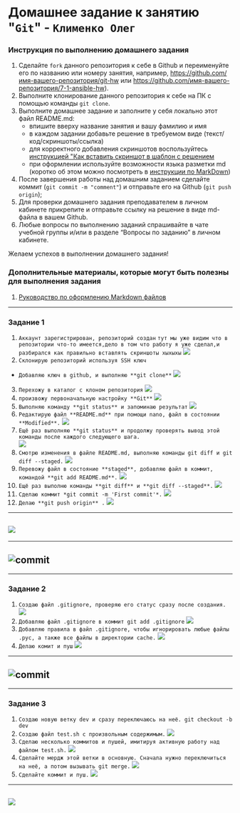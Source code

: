 # Домашнее задание к занятию "`Git`" - `Клименко Олег`


### Инструкция по выполнению домашнего задания

   1. Сделайте `fork` данного репозитория к себе в Github и переименуйте его по названию или номеру занятия, например, https://github.com/имя-вашего-репозитория/git-hw или  https://github.com/имя-вашего-репозитория/7-1-ansible-hw).
   2. Выполните клонирование данного репозитория к себе на ПК с помощью команды `git clone`.
   3. Выполните домашнее задание и заполните у себя локально этот файл README.md:
      - впишите вверху название занятия и вашу фамилию и имя
      - в каждом задании добавьте решение в требуемом виде (текст/код/скриншоты/ссылка)
      - для корректного добавления скриншотов воспользуйтесь [инструкцией "Как вставить скриншот в шаблон с решением](https://github.com/netology-code/sys-pattern-homework/blob/main/screen-instruction.md)
      - при оформлении используйте возможности языка разметки md (коротко об этом можно посмотреть в [инструкции  по MarkDown](https://github.com/netology-code/sys-pattern-homework/blob/main/md-instruction.md))
   4. После завершения работы над домашним заданием сделайте коммит (`git commit -m "comment"`) и отправьте его на Github (`git push origin`);
   5. Для проверки домашнего задания преподавателем в личном кабинете прикрепите и отправьте ссылку на решение в виде md-файла в вашем Github.
   6. Любые вопросы по выполнению заданий спрашивайте в чате учебной группы и/или в разделе “Вопросы по заданию” в личном кабинете.
   
Желаем успехов в выполнении домашнего задания!
   
### Дополнительные материалы, которые могут быть полезны для выполнения задания

1. [Руководство по оформлению Markdown файлов](https://gist.github.com/Jekins/2bf2d0638163f1294637#Code)

---

### Задание 1


1. `Аккаунт зарегистрирован, репозиторий создан` `тут мы уже видим что в репозитории что-то имеется,дело в том что работу я уже сделал,и разбирался как правильно вставлять скриншоты хыхыхы`
![](https://cdn.discordapp.com/attachments/1217104862043570196/1224625079061712906/image.png?ex=661e2bfb&is=660bb6fb&hm=55778dc683c0b31ba2f8bc467b2d831e0cce4e38f722a02575693994ce0a575a&)
2. `Склонирую репозиторий используя SSH ключ`
*  `Добавляю ключ в github, и выполняю **git clone**`
![](https://cdn.discordapp.com/attachments/1217104862043570196/1224363492149301379/image.png?ex=661d385c&is=660ac35c&hm=7ea311358be49250ba2c04c81f55b0e4c28c90018a6a36655dc31620c05b6f51&)
3. `Перехожу в каталог с клоном репозитория`
![](https://cdn.discordapp.com/attachments/1217104862043570196/1224363640476401837/image.png?ex=661d387f&is=660ac37f&hm=56410752b5ba8438bdff9828ad87af85f9d545cf5f295dd137889ba58ae4eb64&)
4. `произвожу первоначальную настройку **Git**`
![](https://cdn.discordapp.com/attachments/1217104862043570196/1224363943020068935/image.png?ex=661d38c7&is=660ac3c7&hm=c70f85bc1e2e2c8e7c1bfdae3d722d9f95c346ced19c98833b4920e41a255c21&)
5. `Выполняю команду **git status** и запоминаю результат`
![](https://cdn.discordapp.com/attachments/1217104862043570196/1224364070782767244/image.png?ex=661d38e6&is=660ac3e6&hm=6d3439951af45b63785e469d04ccda1a8a156415ce9b47686505e3a55c0f5665&)
6. `Редактирую файл **README.md** при помощи nano, файл в состоянии **Modified**.`
![](https://cdn.discordapp.com/attachments/1217104862043570196/1224364329298690170/image.png?ex=661d3923&is=660ac423&hm=e7a03b19235e87e5e389c0e9c374500b3f8cb21f3d8fb38c19d401346470c103&)
7. `Ещё раз выполняю **git status** и продолжу проверять вывод этой команды после каждого следующего шага.`      
![](https://cdn.discordapp.com/attachments/1217104862043570196/1224364429978636298/image.png?ex=661d393b&is=660ac43b&hm=c7bcad5f992a6ce5da289688209549932350b9735c044a9f8c71f5de25529f25&)
8. `Смотрю изменения в файле README.md, выполняю команды git diff и git diff --staged.`
![](https://cdn.discordapp.com/attachments/1217104862043570196/1224364591006355577/image.png?ex=661d3962&is=660ac462&hm=c584485debe235906112c712e1f405b516c2745d62d5e09c141753018c20d7fb&)
9. `Перевожу файл в состояние **staged**, добавляю файл в коммит, командой **git add README.md**.`
![](https://cdn.discordapp.com/attachments/1217104862043570196/1224364777409871903/image.png?ex=661d398e&is=660ac48e&hm=00c007244f84efe4ed31936b0047b2f8b6d20a50757547646a78b1f19d8876b4&)
10. `Ещё раз выполню команды **git diff** и **git diff --staged**.`
![](https://cdn.discordapp.com/attachments/1217104862043570196/1224364948277170216/image.png?ex=661d39b7&is=660ac4b7&hm=065108255724e2e33100c89fcfe64e287d3fbcd61f9643d9ab6b27643e64032c&)   
11. `Сделаю коммит *git commit -m 'First commit'*.`
![](https://cdn.discordapp.com/attachments/1217104862043570196/1224365147032916119/image.png?ex=661d39e6&is=660ac4e6&hm=8a2cb490ce14d1666defacbfe0c576ed8a915c8e04d1d2a98664c645a6bb9b19&)
12. `Делаю **git push origin** .`
![](https://cdn.discordapp.com/attachments/1217104862043570196/1224365544644546571/image.png?ex=661d3a45&is=660ac545&hm=c203a45ef13ec3eca4e045fa79dc2ee4b743b1e4c3fe66f0bc19aa4b08bc96c7&)
---
![](https://cdn.discordapp.com/attachments/1217104862043570196/1224629685191970836/image.png?ex=661e3045&is=660bbb45&hm=d7e78418df13d61ddb728d6ec18932722d8f0bdc97e5f5f66298ae7698969a4e&)
---

---
![commit](https://github.com/Godigroman/8.01/commit/b11849804927bf45ee496fdf26a375e32b48369b)
---
---

### Задание 2


1. `Создаю файл .gitignore, проверяю его статус сразу после создания.`
   ![](https://cdn.discordapp.com/attachments/1217104862043570196/1224365796315238430/image.png?ex=661d3a81&is=660ac581&hm=a71c4759c00f33c3a19a78584949c7200892cc2ac726ada05294ec617827967a&)
2. `Добавляю файл .gitignore в коммит git add .gitignore`
   ![](https://cdn.discordapp.com/attachments/1217104862043570196/1224365973075792043/image.png?ex=661d3aab&is=660ac5ab&hm=0397a324b7279983073af3288c17f28784d2e8fea7ba3840ef4139f7cb417ef2&)
3. `Добавляю правила в файл .gitignore, чтобы игнорировать любые файлы .pyc, а также все файлы в директории cache.`
   ![](https://cdn.discordapp.com/attachments/1217104862043570196/1224366252550525061/image.png?ex=661d3aee&is=660ac5ee&hm=8f730c0ad141f603d9948a77fde68eb25d0c21d1b29810f3ced0b8251dabc4e9&)
4. `Делаю комит и пуш`
   ![](https://cdn.discordapp.com/attachments/1217104862043570196/1224366563474542743/image.png?ex=661d3b38&is=660ac638&hm=668d22c1eaeaad84750f1244bef943b6d77882a556d7a6df09a337de05d3305c&)
 
---
![commit](https://github.com/Godigroman/8.01/commit/cfb6ee39e0bda1392aeef0baf3fc1c2b5b448ccf)
---

---

### Задание 3


1. `Создаю новую ветку dev и сразу переключаюсь на неё. git checkout -b dev`
2. `Создаю файл test.sh с произвольным содержимым.`
   ![](https://cdn.discordapp.com/attachments/1217104862043570196/1224366867133628476/image.png?ex=661d3b80&is=660ac680&hm=57da6995d56579703273e1afc1794b0a297e9c85ea2111cdd186b8443024676a&)
4. `Сделаю несколько коммитов и пушей, имитируя активную работу над файлом test.sh.`
   ![](https://cdn.discordapp.com/attachments/1217104862043570196/1224367600511881256/image.png?ex=661d3c2f&is=660ac72f&hm=a7a61b45e569726711dbcbb847af7df3433c56430ef0a63123f481548b6148dc&)
6. `Сделайте мердж этой ветки в основную. Сначала нужно переключиться на неё, а потом вызывать git merge.`
   ![](https://cdn.discordapp.com/attachments/1217104862043570196/1224368496629256274/image.png?ex=661d3d05&is=660ac805&hm=69463750c66cc4077aacd05982039bbe5306a2b702fed8efd869b5b174aaca66&)
8. `Сделайте коммит и пуш.`
   ![](https://cdn.discordapp.com/attachments/1217104862043570196/1224368980232376321/image.png?ex=661d3d78&is=660ac878&hm=fd46c4820688a20c093314ccad5583a5f5a0b318aa404e843a8c68d2ac1ad7f0&)


---
![](https://cdn.discordapp.com/attachments/1217104862043570196/1224632703924572170/image.png?ex=661e3315&is=660bbe15&hm=b3ef80769ce0a10d405ae713fda22e437e434661202505a4ce2650614a6e4e26&)
---

```
